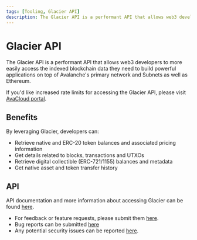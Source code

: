 ```yaml
---
tags: [Tooling, Glacier API]
description: The Glacier API is a performant API that allows web3 developers to more easily access the indexed blockchain data they need to build powerful applications on top of Avalanche's primary and subnetworks as well as Ethereum.
---
```

# Glacier API

The Glacier API is a performant API that allows web3 developers to more easily
access the indexed blockchain data they need to build powerful applications on
top of Avalanche's primary network and Subnets as well as Ethereum.

If you'd like increased rate limits for accessing the Glacier API, please 
visit [AvaCloud portal](https://app.avacloud.io/).

## Benefits

By leveraging Glacier, developers can:

- Retrieve native and ERC-20 token balances and associated pricing information
- Get details related to blocks, transactions and UTXOs
- Retrieve digital collectible (ERC-721/1155) balances and metadata
- Get native asset and token transfer history

## API

API documentation and more information about accessing Glacier can be found [here](https://glacier.docs.avacloud.io/).

- For feedback or feature requests, please submit them [here](https://forms.gle/gTEoZ2XtRtx4TRSw6).
- Bug reports can be submitted [here](https://docs.google.com/forms/d/e/1FAIpQLSeJQrcp7QoNiqozMDKrVJGX5wpU827d3cVTgF8qa7t_J1Pb-g/viewform)
- Any potential security issues can be reported [here](https://hackenproof.com/avalanche).
